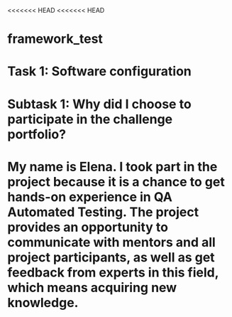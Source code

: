 <<<<<<< HEAD
<<<<<<< HEAD
# framework_test
# Task 1: Software configuration
# Subtask 1: Why did I choose to participate in the challenge portfolio?
# My name is Elena. I took part in the project because it is a chance to get hands-on experience in QA Automated Testing. The project provides an opportunity to communicate with mentors and all project participants, as well as get feedback from experts in this field, which means acquiring new knowledge.
